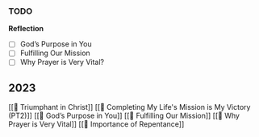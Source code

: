 ### TODO
**Reflection**
- [ ] God’s Purpose in You
- [ ] Fulfilling Our Mission
- [ ] Why Prayer is Very Vital?

## 2023
[[📝 Triumphant in Christ]]
[[📝 Completing My Life's Mission is My Victory (PT2)]]
[[📝 God’s Purpose in You]]
[[📝 Fulfilling Our Mission]]
[[📝 Why Prayer is Very Vital]]
[[📝 Importance of Repentance]]